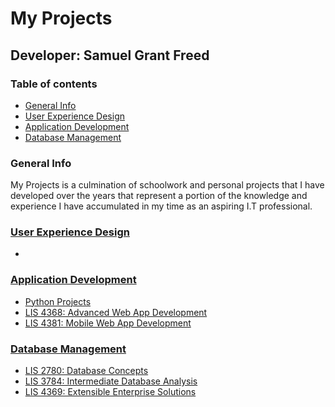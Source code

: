 # My Projects
## Developer: Samuel Grant Freed

### Table of contents
* [General Info](#general-info)
* [User Experience Design](#user-experience-design)
* [Application Development](#application-development)
* [Database Management](#database-management)

### General Info

My Projects is a culmination of schoolwork and personal projects that I have developed over the years that represent a portion of the knowledge and experience I have accumulated in my time as an aspiring I.T professional.


### [User Experience Design](user_experience_design/README.md "My User Experience Design README.md file")
 
   -
	
### [Application Development](application_development/README.md "My Full Stack Development README.md file")
 
   - [Python Projects](application_development/python-projects/README.md "My Python Projects README.md file")
   - [LIS 4368: Advanced Web App Development](application_development/advanced_web_app_development/README.md "Advanced Web App Development README.md file")
   - [LIS 4381: Mobile Web App Development](application_development/mobile_web_app_development/README.md "Mobile Web App Development README.md file")
   
### [Database Management](database_management/README.md "My Database Management README.md file")

   - [LIS 2780: Database Concepts](database_management/database_concepts/README.md " My Database Concepts README.md file")
   - [LIS 3784: Intermediate Database Analysis](database_management/intermediate_database_analysis/README.md "My Intermediate Database Analysis README.md file")
   - [LIS 4369: Extensible Enterprise Solutions](database_management/extensible_enterprise_solutions/README.md "My Extensible Enterprise Solutions README.md file")
